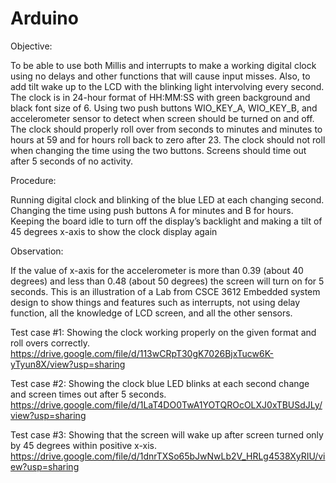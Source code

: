 # Arduino

Objective:

To be able to use both Millis and interrupts to make a working digital clock using no delays and other functions that will cause input misses. Also, to add tilt wake up to the LCD with the blinking light intervolving every second. The clock is in 24-hour format of HH:MM:SS with green background and black font size of 6. Using two push buttons WIO_KEY_A, WIO_KEY_B, and accelerometer sensor to detect when screen should be turned on and off. The clock should properly roll over from seconds to minutes  and minutes to hours at 59 and for hours roll back to zero after 23. The clock should not roll when changing the time using the two buttons. Screens should time out after 5 seconds of no activity.

Procedure:

Running digital clock and blinking of the blue LED at each changing second.
Changing the time using push buttons A for minutes and B for hours.
Keeping the board idle to turn off the display’s backlight and making a tilt of 45 degrees x-axis to show the clock display again

Observation:

If the value of x-axis for the accelerometer is more than 0.39 (about 40 degrees) and less than 0.48 (about 50 degrees) the screen will turn on for 5 seconds.
This is an illustration of a Lab from CSCE 3612 Embedded system design to show things and features such as interrupts, not using delay function,
all the knowledge of LCD screen, and all the other sensors.

Test case #1:
      Showing the clock working properly on the given format and roll overs correctly.
https://drive.google.com/file/d/113wCRpT30gK7026BjxTucw6K-yTyun8X/view?usp=sharing

Test case #2:
      Showing the clock blue LED blinks at each second change and screen times out after 5 seconds.
https://drive.google.com/file/d/1LaT4DO0TwA1YOTQROcOLXJ0xTBUSdJLy/view?usp=sharing

Test case #3:
      Showing that the screen will wake up after screen turned only by 45 degrees within positive x-xis.
https://drive.google.com/file/d/1dnrTXSo65bJwNwLb2V_HRLg4538XyRIU/view?usp=sharing

